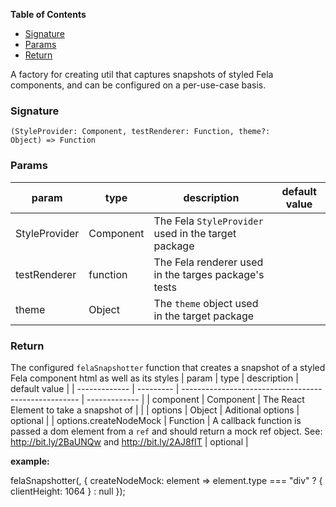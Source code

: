 <!-- START doctoc generated TOC please keep comment here to allow auto update -->

<!-- DON'T EDIT THIS SECTION, INSTEAD RE-RUN doctoc TO UPDATE -->

**Table of Contents**

* [Signature](#signature)
* [Params](#params)
* [Return](#return)

<!-- END doctoc generated TOC please keep comment here to allow auto update -->

A factory for creating util that captures snapshots of styled Fela components,
and can be configured on a per-use-case basis.

### Signature

<code>(StyleProvider: Component, testRenderer: Function, theme?: Object) => Function</code>

### Params

| param         | type      | description                                          | default value |
| ------------- | --------- | ---------------------------------------------------- | ------------- |
| StyleProvider | Component | The Fela `StyleProvider` used in the target package  |               |
| testRenderer  | function  | The Fela renderer used in the targes package's tests |               |
| theme         | Object    | The `theme` object used in the target package        |               |

### Return

The configured `felaSnapshotter` function that creates a snapshot of a styled Fela component html as well as its styles
| param | type | description | default value |
| ------------- | --------- | ---------------------------------------------------- | ------------- |
| component | Component | The React Element to take a snapshot of | |
| options | Object | Aditional options | optional |
| options.createNodeMock | Function | A callback function is passed a dom element from a `ref` and should return a mock ref object. See: http://bit.ly/2BaUNQw and http://bit.ly/2AJ8fIT | optional |

**example:**

felaSnapshotter(<MyComponent />, {
createNodeMock: element =>
element.type === "div" ? { clientHeight: 1064 } : null
});
